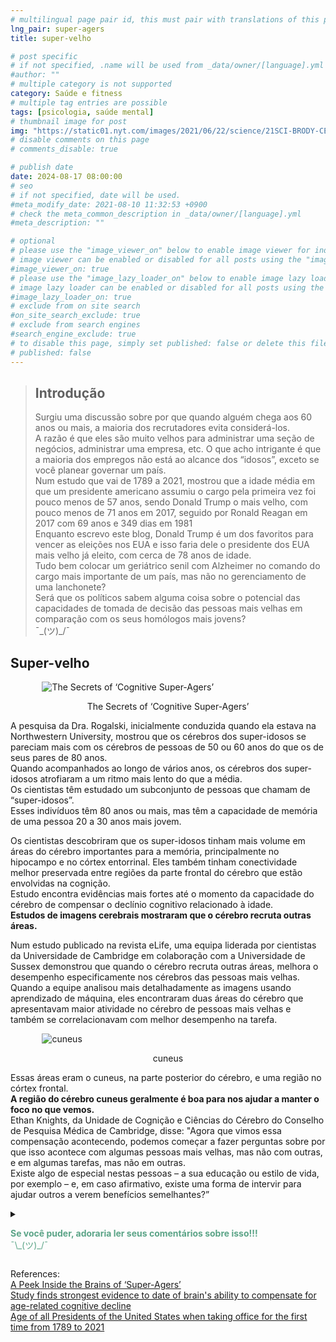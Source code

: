 ```yaml
---
# multilingual page pair id, this must pair with translations of this page. (This name must be unique)
lng_pair: super-agers
title: super-velho

# post specific
# if not specified, .name will be used from _data/owner/[language].yml
#author: ""
# multiple category is not supported
category: Saúde e fitness
# multiple tag entries are possible
tags: [psicologia, saúde mental]
# thumbnail image for post
img: "https://static01.nyt.com/images/2021/06/22/science/21SCI-BRODY-CENTENARIANS/21SCI-BRODY-CENTENARIANS-superJumbo.jpg?quality=75&auto=webp"
# disable comments on this page
# comments_disable: true

# publish date
date: 2024-08-17 08:00:00
# seo
# if not specified, date will be used.
#meta_modify_date: 2021-08-10 11:32:53 +0900
# check the meta_common_description in _data/owner/[language].yml
#meta_description: ""

# optional
# please use the "image_viewer_on" below to enable image viewer for individual pages or posts (_posts/ or [language]/_posts folders).
# image viewer can be enabled or disabled for all posts using the "image_viewer_posts: true" setting in _data/conf/main.yml.
#image_viewer_on: true
# please use the "image_lazy_loader_on" below to enable image lazy loader for individual pages or posts (_posts/ or [language]/_posts folders).
# image lazy loader can be enabled or disabled for all posts using the "image_lazy_loader_posts: true" setting in _data/conf/main.yml.
#image_lazy_loader_on: true
# exclude from on site search
#on_site_search_exclude: true
# exclude from search engines
#search_engine_exclude: true
# to disable this page, simply set published: false or delete this file
# published: false
---
```


<style>
container{
float:left;
width:100%;
margin-bottom: 10px;  
 }
image-container{
width: 30%;
float:left;
border: hidden;
margin: 20px;
}
img{
object-fit:contain;
}
container-text{
/_ width: 40%;
margin-left: 5px;_/
display: block;
margin-top: 20px;
padding-top: 1 px;
/_ border: solid 1px; _/
}

    ol{
        list-style-type: upper-roman;

    }

/_ used as <p class="vertical"></p> instead I can also use <blockquote>
or > in md
_/
video-container{  
 width: 60%;
float:left;
border: hidden;
margin: 20px;
}

    iframe{
       position: relative;
        top: 0;
        left: 0;
        width: 100%;
        height: 100%;
        object-fit-contain;
    }


    .vertical{
    border-left: 4px solid;
    border-right: 4px solid;
    border-radius: 25px;
    color: blue;
    background-color: #111111;
    margin;0 0 0 -3;
    padding:0 0 0 1em

}
vertical-text{
color: #bbbbbb;

font-family: cursive;
}
/_ frames text in middle of page _/
framed-text{
display:block;
border:inset;
width:90%;
margin:0.5em auto 0.5em auto;
padding:0.5em;
}
unframed-text{
display:block;
width:90%;
margin:0.5em auto 0.5em auto;
padding:0.5em;

}
.add-right-shadow {
border-bottom:solid 2px;
border-right:solid 2px;
box-shadow:5px 10px 18px;
margin-bottom:2em;
}
/** on hover paragraph **/
.my-p{
display:inline;
color:#5ba487;
}
.my-p:hover{
text-decoration: underline;
cursor:pointer;
}

/** Center an element **/
.center {
display: block;
margin-left: auto;
margin-right: auto;
}
/** align element to the left **/
.left{
display: block;
align:left
margin: 1em;
/_border:solid 1px; _/
}

</style>
<blockquote>
<h2>Introdução</h2>

Surgiu uma discussão sobre por que quando alguém chega aos 60 anos ou mais, a maioria dos recrutadores evita considerá-los.<br>
A razão é que eles são muito velhos para administrar uma seção de negócios, administrar uma empresa, etc.
O que acho intrigante é que a maioria dos empregos não está ao alcance dos “idosos”, exceto se você planear governar um país.<br>
Num estudo que vai de 1789 a 2021, mostrou que a idade média em que um presidente americano assumiu o cargo pela primeira vez foi pouco menos de 57 anos, sendo Donald Trump o mais velho, com pouco menos de 71 anos em 2017, seguido por Ronald Reagan em 2017 com 69 anos e 349 dias em 1981<br>
Enquanto escrevo este blog, Donald Trump é um dos favoritos para vencer as eleições nos EUA e isso faria dele o presidente dos EUA mais velho já eleito, com cerca de 78 anos de idade.<br>
Tudo bem colocar um geriátrico senil com Alzheimer no comando do cargo mais importante de um país, mas não no gerenciamento de uma lanchonete?<br>
Será que os políticos sabem alguma coisa sobre o potencial das capacidades de tomada de decisão das pessoas mais velhas em comparação com os seus homólogos mais jovens?<br>
¯\_(ツ)\_/¯<br>

</blockquote>
<h2>Super-velho</h2>
<div class="center" style="width:80%">
  <img src="https://static01.nyt.com/images/2021/06/22/science/21SCI-BRODY-CENTENARIANS/21SCI-BRODY-CENTENARIANS-superJumbo.jpg?quality=75&auto=webp" alt="The Secrets of ‘Cognitive Super-Agers’">
  <p style="text-align:center">The Secrets of ‘Cognitive Super-Agers’</p>
</div>
<p>
A pesquisa da Dra. Rogalski, inicialmente conduzida quando ela estava na Northwestern University, mostrou que os cérebros dos super-idosos se pareciam mais com os cérebros de pessoas de 50 ou 60 anos do que os de seus pares de 80 anos. <br>
Quando acompanhados ao longo de vários anos, os cérebros dos super-idosos atrofiaram a um ritmo mais lento do que a média.<br>
Os cientistas têm estudado um subconjunto de pessoas que chamam de “super-idosos”.<br>
Esses indivíduos têm 80 anos ou mais, mas têm a capacidade de memória de uma pessoa 20 a 30 anos mais jovem.
</p>
<p>
Os cientistas descobriram que os super-idosos tinham mais volume em áreas do cérebro importantes para a memória, principalmente no hipocampo e no córtex entorrinal.
Eles também tinham conectividade melhor preservada entre regiões da parte frontal do cérebro que estão envolvidas na cognição.<br>
Estudo encontra evidências mais fortes até o momento da capacidade do cérebro de compensar o declínio cognitivo relacionado à idade.<br>
<strong>Estudos de imagens cerebrais mostraram que o cérebro recruta outras áreas.</strong><br>
<p>
Num estudo publicado na revista eLife, uma equipa liderada por cientistas da Universidade de Cambridge em colaboração com a Universidade de Sussex demonstrou que quando o cérebro recruta outras áreas, melhora o desempenho especificamente nos cérebros das pessoas mais velhas.<br>
Quando a equipe analisou mais detalhadamente as imagens usando aprendizado de máquina, eles encontraram duas áreas do cérebro que apresentavam maior atividade no cérebro de pessoas mais velhas e também se correlacionavam com melhor desempenho na tarefa.<br>
<div class="center" style="width:80%">
  <img src="https://upload.wikimedia.org/wikipedia/commons/thumb/e/ea/Sobo_1909_624_-_Cuneus.png/1280px-Sobo_1909_624_-_Cuneus.png" alt="cuneus">
  <p style="text-align:center">cuneus</p>
</div>
Essas áreas eram o cuneus, na parte posterior do cérebro, e uma região no córtex frontal.<br>
<strong>A região do cérebro cuneus geralmente é boa para nos ajudar a manter o foco no que vemos.</strong><br>
Ethan Knights, da Unidade de Cognição e Ciências do Cérebro do Conselho de Pesquisa Médica de Cambridge, disse: "Agora que vimos essa compensação acontecendo, podemos começar a fazer perguntas sobre por que isso acontece com algumas pessoas mais velhas, mas não com outras, e em algumas tarefas, mas não em outras.</i><br>
Existe algo de especial nestas pessoas – a sua educação ou estilo de vida, por exemplo – e, em caso afirmativo, existe uma forma de intervir para ajudar outros a verem benefícios semelhantes?”<br>
</p>
<details>
        <summary>
        <p>
        <div class="my-p">
         <strong>Se você puder, adoraria ler seus comentários sobre isso!!!</strong><br>
        ¯\_(ツ)_/¯<br>
        </div>        
        </p>
        </summary>
        <p>
        Use <strong>DISQUS</strong> na parte inferior de cada blog para postar comentários.<br>
        Dessa forma, serei notificado quando você adicionar um comentário, etc.<br>
        É gratuito e fácil de usar, basta criar uma conta se você for um novo usuário.<br>
        </p>
</details>
<p>
References:<br>
<a href="https://www.nytimes.com/2024/04/29/well/mind/super-agers-study.html">A Peek Inside the Brains of ‘Super-Agers’</a><br>
<a href="https://www.sciencedaily.com/releases/2024/02/240206144944.htm">Study finds strongest evidence to date of brain's ability to compensate for age-related cognitive decline</a><br>
<a href="https://www.statista.com/statistics/1035542/age-incumbent-us-presidents-first-taking-office/">Age of all Presidents of the United States when taking office for the first time from 1789 to 2021</a><br>
</p>
